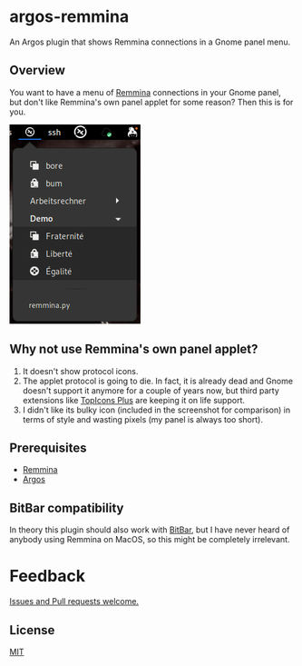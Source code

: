 # argos-remmina

An Argos plugin that shows Remmina connections in a Gnome panel menu.

## Overview

You want to have a menu of [Remmina](https://remmina.org) connections in your Gnome panel,
but don't like Remmina's own panel applet for some reason? Then this is for you.

![Screenshot](images/argos-remmina-screenshot.png)

## Why not use Remmina's own panel applet?

1. It doesn't show protocol icons.
2. The applet protocol is going to die. In fact, it is already dead and Gnome doesn't
   support it anymore for a couple of years now, but third party extensions like
   [TopIcons Plus](https://extensions.gnome.org/extension/1031/topicons/) are keeping it
   on life support.
3. I didn't like its bulky icon (included in the screenshot for comparison) in terms of style
   and wasting pixels (my panel is always too short).

## Prerequisites

- [Remmina](https://remmina.org)
- [Argos](https://github.com/p-e-w/argos)

## BitBar compatibility

In theory this plugin should also work with [BitBar](https://github.com/matryer/bitbar),
but I have never heard of anybody using Remmina on MacOS, so this might be completely
irrelevant.

# Feedback

[Issues and Pull requests welcome.](https://github.com/rompe/argos-remmina)

## License

[MIT](LICENSE)
